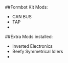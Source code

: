 ##Formbot Kit Mods:
- CAN BUS
- TAP
- 


##Extra Mods installed:
- Inverted Electronics
- Beefy Symmetrical Idlers
- 
